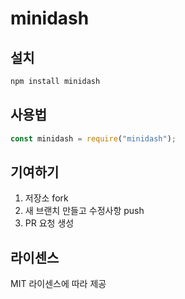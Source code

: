# minidash
## 설치
```bash
npm install minidash
```

## 사용법
```js
const minidash = require("minidash");
```

## 기여하기
1. 저장소 fork
2. 새 브랜치 만들고 수정사항 push
3. PR 요청 생성

## 라이센스
MIT 라이센스에 따라 제공